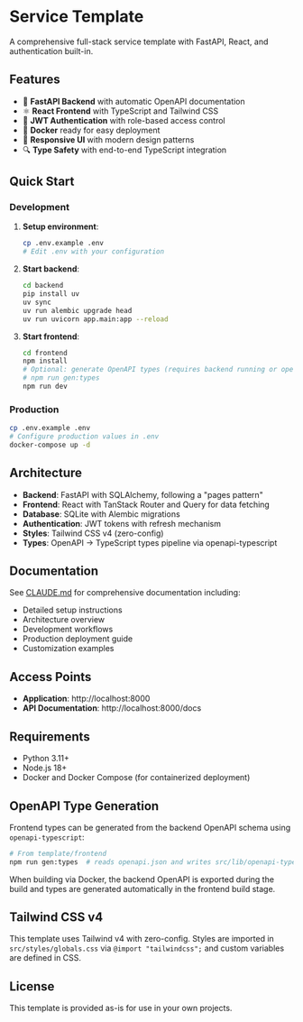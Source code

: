 # Service Template

A comprehensive full-stack service template with FastAPI, React, and authentication built-in.

## Features

- 🚀 **FastAPI Backend** with automatic OpenAPI documentation
- ⚛️ **React Frontend** with TypeScript and Tailwind CSS
- 🔐 **JWT Authentication** with role-based access control
- 🐳 **Docker** ready for easy deployment
- 📱 **Responsive UI** with modern design patterns
- 🔍 **Type Safety** with end-to-end TypeScript integration

## Quick Start

### Development

1. **Setup environment**:
   ```bash
   cp .env.example .env
   # Edit .env with your configuration
   ```

2. **Start backend**:
   ```bash
   cd backend
   pip install uv
   uv sync
   uv run alembic upgrade head
   uv run uvicorn app.main:app --reload
   ```

3. **Start frontend**:
   ```bash
   cd frontend
   npm install
   # Optional: generate OpenAPI types (requires backend running or openapi.json present)
   # npm run gen:types
   npm run dev
   ```

### Production

```bash
cp .env.example .env
# Configure production values in .env
docker-compose up -d
```

## Architecture

- **Backend**: FastAPI with SQLAlchemy, following a "pages pattern"
- **Frontend**: React with TanStack Router and Query for data fetching
- **Database**: SQLite with Alembic migrations
- **Authentication**: JWT tokens with refresh mechanism
- **Styles**: Tailwind CSS v4 (zero-config)
 - **Types**: OpenAPI -> TypeScript types pipeline via openapi-typescript

## Documentation

See [CLAUDE.md](./CLAUDE.md) for comprehensive documentation including:

- Detailed setup instructions
- Architecture overview
- Development workflows
- Production deployment guide
- Customization examples

## Access Points

- **Application**: http://localhost:8000
- **API Documentation**: http://localhost:8000/docs

## Requirements

- Python 3.11+
- Node.js 18+
- Docker and Docker Compose (for containerized deployment)

## OpenAPI Type Generation

Frontend types can be generated from the backend OpenAPI schema using `openapi-typescript`:

```bash
# From template/frontend
npm run gen:types  # reads openapi.json and writes src/lib/openapi-types.ts
```

When building via Docker, the backend OpenAPI is exported during the build and types are generated automatically in the frontend build stage.

## Tailwind CSS v4

This template uses Tailwind v4 with zero-config. Styles are imported in `src/styles/globals.css` via `@import "tailwindcss";` and custom variables are defined in CSS.

## License

This template is provided as-is for use in your own projects.

